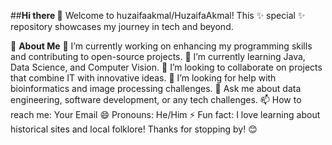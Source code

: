 ##**Hi there 👋**
Welcome to huzaifaakmal/HuzaifaAkmal! This ✨ special ✨ repository showcases my journey in tech and beyond.

🚀 **About Me**
🔭 I’m currently working on enhancing my programming skills and contributing to open-source projects.
🌱 I’m currently learning Java, Data Science, and Computer Vision.
👯 I’m looking to collaborate on projects that combine IT with innovative ideas.
🤔 I’m looking for help with bioinformatics and image processing challenges.
💬 Ask me about data engineering, software development, or any tech challenges.
📫 How to reach me: Your Email
😄 Pronouns: He/Him
⚡ Fun fact: I love learning about historical sites and local folklore!
Thanks for stopping by! 😊
